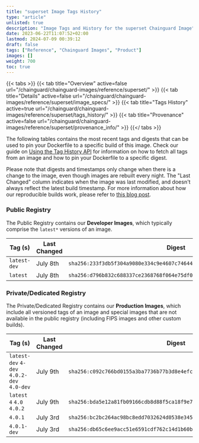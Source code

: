 ```yaml
---
title: "superset Image Tags History"
type: "article"
unlisted: true
description: "Image Tags and History for the superset Chainguard Image"
date: 2023-06-22T11:07:52+02:00
lastmod: 2024-07-09 00:39:12
draft: false
tags: ["Reference", "Chainguard Images", "Product"]
images: []
weight: 700
toc: true
---
```


{{< tabs >}}
{{< tab title="Overview" active=false url="/chainguard/chainguard-images/reference/superset/" >}}
{{< tab title="Details" active=false url="/chainguard/chainguard-images/reference/superset/image_specs/" >}}
{{< tab title="Tags History" active=true url="/chainguard/chainguard-images/reference/superset/tags_history/" >}}
{{< tab title="Provenance" active=false url="/chainguard/chainguard-images/reference/superset/provenance_info/" >}}
{{</ tabs >}}

The following tables contains the most recent tags and digests that can be used to pin your Dockerfile to a specific build of this image. Check our guide on [Using the Tag History API](/chainguard/chainguard-images/using-the-tag-history-api/) for information on how to fetch all tags from an image and how to pin your Dockerfile to a specific digest.

Please note that digests and timestamps only change when there is a change to the image, even though images are rebuilt every night. The "Last Changed" column indicates when the image was last modified, and doesn't always reflect the latest build timestamp. For more information about how our reproducible builds work, please refer to [this blog post](https://www.chainguard.dev/unchained/reproducing-chainguards-reproducible-image-builds).

### Public Registry
The Public Registry contains our **Developer Images**, which typically comprise the `latest*` versions of an image.

| Tag (s)       | Last Changed | Digest                                                                    |
|---------------|--------------|---------------------------------------------------------------------------|
|  `latest-dev` | July 8th     | `sha256:233f3db5f304a9080e334c9e4607c74644b03061fa00fa1f457049e9911d27c4` |
|  `latest`     | July 8th     | `sha256:d796b832c688337ce2368768f064e75df0f8e7eadf4ca494a9b6a44e5073d931` |


### Private/Dedicated Registry
The Private/Dedicated Registry contains our **Production Images**, which include all versioned tags of an image and special images that are not available in the public registry (including FIPS images and other custom builds).

| Tag (s)                                     | Last Changed | Digest                                                                    |
|---------------------------------------------|--------------|---------------------------------------------------------------------------|
|  `latest-dev` `4-dev` `4.0.2-dev` `4.0-dev` | July 9th     | `sha256:c092c766bd0155a3ba7736b77b3d8e4efc94a56d0285b814397bc18620bd5d27` |
|  `latest` `4` `4.0` `4.0.2`                 | July 9th     | `sha256:bda5e12a81fb09166cdb8d88f5ca18f9e75671bc34d2f31056be68b7ed832726` |
|  `4.0.1`                                    | July 3rd     | `sha256:bc2bc264ac98bc8edd7032624d0538e345a13c89efa0007ce01273369b0aeb40` |
|  `4.0.1-dev`                                | July 3rd     | `sha256:db65c6ee9acc51e6591cdf762c14d1b60ba887f99d2b838999960861e3358624` |

